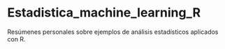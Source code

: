 # Estadistica_machine_learning_R
Resúmenes personales sobre ejemplos de análisis estadísticos aplicados con R.
